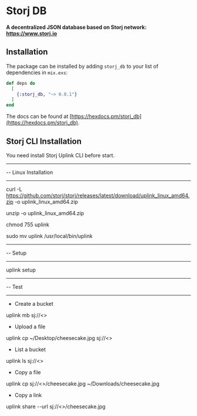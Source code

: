 # Storj DB

**A decentralized JSON database based on Storj network: https://www.storj.io**

## Installation

The package can be installed by adding `storj_db` to your list of dependencies in `mix.exs`:

```elixir
def deps do
  [
    {:storj_db, "~> 0.0.1"}
  ]
end
```

The docs can be found at [https://hexdocs.pm/storj_db](https://hexdocs.pm/storj_db).


## Storj CLI Installation

You need install Storj Uplink CLI before start.


----------------------------------------------

-- Linux Installation

----------------------------------------------

curl -L https://github.com/storj/storj/releases/latest/download/uplink_linux_amd64.zip -o uplink_linux_amd64.zip

unzip -o uplink_linux_amd64.zip

chmod 755 uplink

sudo mv uplink /usr/local/bin/uplink 


----------------------------------------------

-- Setup

----------------------------------------------

uplink setup


----------------------------------------------

-- Test

----------------------------------------------

- Create a bucket

uplink mb sj://<<bucket-name>>

- Upload a file

uplink cp ~/Desktop/cheesecake.jpg sj://<<bucket-name>>

- List a bucket

uplink ls sj://<<bucket-name>>

- Copy a file

uplink cp sj://<<bucket-name>>/cheesecake.jpg ~/Downloads/cheesecake.jpg

- Copy a link

uplink share --url sj://<<bucket-name>>/cheesecake.jpg